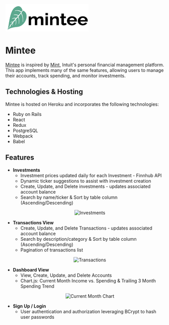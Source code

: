    <img src="https://github.com/mayagbarnes/Mintee/blob/main/app/assets/images/logo.png" width="260" height="85">

# Mintee

[Mintee](https://mintee.herokuapp.com/#/) is inspired by [Mint](https://mint.intuit.com/), Intuit's personal financial management platform. This app implements many of the same features, allowing users to manage their accounts, track spending, and monitor investments. 

## Technologies & Hosting

Mintee is hosted on Heroku and incorporates the following technologies:
* Ruby on Rails
* React
* Redux
* PostgreSQL
* Webpack
* Babel

## Features

* **Investments**
  * Investment prices updated daily for each Investment - Finnhub API
  * Dynamic ticker suggestions to assist with investment creation
  * Create, Update, and Delete investments - updates associated account balance
  * Search by name/ticker & Sort by table column (Ascending/Descending)
  <p align="center">
  <img width="650" alt="Investments" src="https://user-images.githubusercontent.com/63436329/119448812-b16ad280-bce6-11eb-9e35-5904ee6a63eb.gif">
  </p>
* **Transactions View**
  * Create, Update, and Delete Transactions - updates associated account balance
  * Search by description/category & Sort by table column (Ascending/Descending)
  * Pagination of transactions list
  <p align="center">
  <img width="650" alt="Transactions" src="https://user-images.githubusercontent.com/63436329/118378560-89160200-b589-11eb-8270-d8740f46a49d.gif">
  </p>
* **Dashboard View**
  * View, Create, Update, and Delete Accounts
  * Chart.js: Current Month Income vs. Spending & Trailing 3 Month Spending Trend
  <p align="center">
    <img width="650" alt="Current Month Chart" src="https://user-images.githubusercontent.com/63436329/118377787-561d3f80-b584-11eb-9266-a7a82e31a89f.gif">
  </p>
* **Sign Up / Login**
  * User authentication and authorization leveraging BCrypt to hash user passwords 